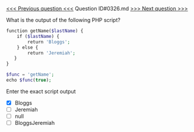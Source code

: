 [<<< Previous question <<<](0325.md)  Question ID#0326.md  [>>> Next question >>>](0327.md) 

What is the output of the following PHP script?

```php
function getName($lastName) {
    if ($lastName) {
        return 'Bloggs';
    } else {
        return 'Jeremiah';
   }
}

$func = 'getName';
echo $func(true);
```
Enter the exact script output

- [x] Bloggs
- [ ] Jeremiah
- [ ] null
- [ ] BloggsJeremiah
